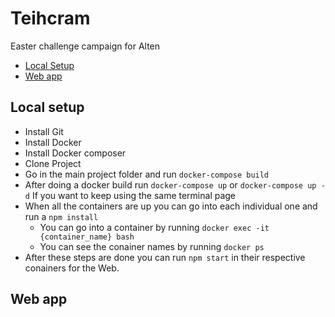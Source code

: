 # Teihcram
Easter challenge campaign for Alten
* [Local Setup](#local-setup)
* [Web app](#web-app)

## Local setup

* Install Git
* Install Docker
* Install Docker composer
* Clone Project
* Go in the main project folder and run `docker-compose build`
* After doing a docker build run `docker-compose up` or `docker-compose up -d` If you want to keep using the same terminal page
* When all the containers are up you can go into each individual one and run a `npm install`
     * You can go into a container by running `docker exec -it {container_name} bash`
     * You can see the conainer names by running `docker ps`
* After these steps are done you can run `npm start` in their respective conainers for the Web.


## Web app